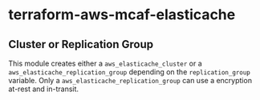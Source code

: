# terraform-aws-mcaf-elasticache

## Cluster or Replication Group
This module creates either a `aws_elasticache_cluster` or a `aws_elasticache_replication_group` 
depending on the `replication_group` variable. Only a `aws_elasticache_replication_group` can use a encryption
at-rest and in-transit. 
